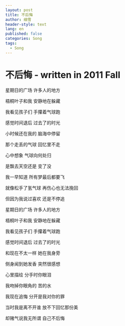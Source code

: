 ```yaml
---
layout: post
title: 不后悔
author: 细雪
header-style: text
lang: en
published: false
categories: Song
tags:
  - Song
---
```


# 不后悔 - written in 2011 Fall

星期日的广场 许多人的地方

梧桐叶子和我 安静地在躲藏

我看见孩子们 手攥着气球跑

感觉时间退后 过去了的时光

小时候还在我的 脑海中停留

那个走丢的气球 回忆里不走

心中想象 气球向何处归

是飘去天空还是 变了没

我一早知道 所有梦最后都要飞

就像松手了氢气球 再伤心也无法挽回

但因为我说过喜欢 还是不停追


星期日的广场 许多人的地方

梧桐叶子和我 安静地在躲藏

我看见孩子们 手攥着气球跑

感觉时间退后 过去了的时光

和现在不太一样 她在我身旁

侧身闻到她发香 突然很感想

心里描绘 分手时你眼泪

我吻掉你眼角的 苦的水

我现在追悔 分开是我对你的罪

当时我是离不开谁 放不下回忆那份美

却赌气说我无所谓 自己不后悔
